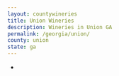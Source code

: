 ```yaml
---
layout: countywineries
title: Union Wineries
description: Wineries in Union GA
permalink: /georgia/union/
county: union
state: ga
---
```

-
